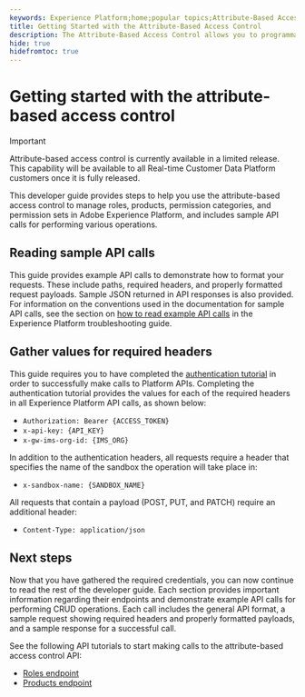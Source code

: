 ```yaml
---
keywords: Experience Platform;home;popular topics;Attribute-Based Access Control;attribute-based access control
title: Getting Started with the Attribute-Based Access Control
description: The Attribute-Based Access Control allows you to programmatically manage roles and policies within Adobe Experience Platform. Follow this guide to learn how to perform key operations using the API.
hide: true
hidefromtoc: true
---
```

# Getting started with the attribute-based access control

>[!IMPORTANT]
>
>Attribute-based access control is currently available in a limited release. This capability will be available to all Real-time Customer Data Platform customers once it is fully released.

This developer guide provides steps to help you use the attribute-based access control to manage roles, products, permission categories, and permission sets in Adobe Experience Platform, and includes sample API calls for performing various operations.

## Reading sample API calls

This guide provides example API calls to demonstrate how to format your requests. These include paths, required headers, and properly formatted request payloads. Sample JSON returned in API responses is also provided. For information on the conventions used in the documentation for sample API calls, see the section on [how to read example API calls](../../../landing/troubleshooting.md#how-do-i-format-an-api-request) in the Experience Platform troubleshooting guide.

## Gather values for required headers

This guide requires you to have completed the [authentication tutorial](https://www.adobe.com/go/platform-api-authentication-en) in order to successfully make calls to Platform APIs. Completing the authentication tutorial provides the values for each of the required headers in all Experience Platform API calls, as shown below:

* `Authorization: Bearer {ACCESS_TOKEN}`
* `x-api-key: {API_KEY}`
* `x-gw-ims-org-id: {IMS_ORG}`

In addition to the authentication headers, all requests require a header that specifies the name of the sandbox the operation will take place in:

* `x-sandbox-name: {SANDBOX_NAME}`

All requests that contain a payload (POST, PUT, and PATCH) require an additional header:

* `Content-Type: application/json`

## Next steps

Now that you have gathered the required credentials, you can now continue to read the rest of the developer guide. Each section provides important information regarding their endpoints and demonstrate example API calls for performing CRUD operations. Each call includes the general API format, a sample request showing required headers and properly formatted payloads, and a sample response for a successful call.

See the following API tutorials to start making calls to the attribute-based access control API:

* [Roles endpoint](./roles.md)
* [Products endpoint](./products.md)
